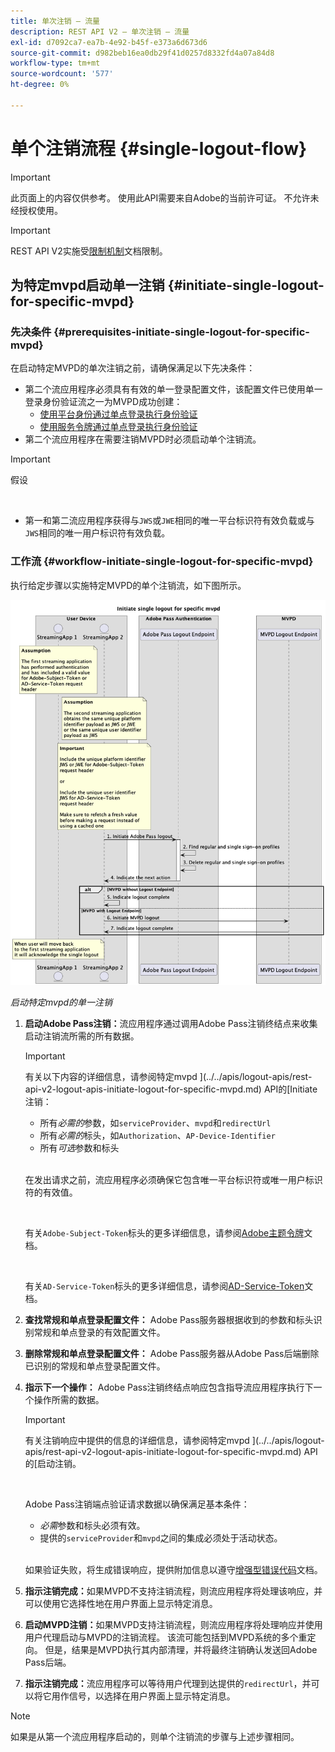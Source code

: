 ```yaml
---
title: 单次注销 — 流量
description: REST API V2 — 单次注销 — 流量
exl-id: d7092ca7-ea7b-4e92-b45f-e373a6d673d6
source-git-commit: d982beb16ea0db29f41d0257d8332fd4a07a84d8
workflow-type: tm+mt
source-wordcount: '577'
ht-degree: 0%

---
```


# 单个注销流程 {#single-logout-flow}

>[!IMPORTANT]
>
> 此页面上的内容仅供参考。 使用此API需要来自Adobe的当前许可证。 不允许未经授权使用。

>[!IMPORTANT]
>
> REST API V2实施受[限制机制](/help/authentication/integration-guide-programmers/throttling-mechanism.md)文档限制。

## 为特定mvpd启动单一注销 {#initiate-single-logout-for-specific-mvpd}

### 先决条件 {#prerequisites-initiate-single-logout-for-specific-mvpd}

在启动特定MVPD的单次注销之前，请确保满足以下先决条件：

* 第二个流应用程序必须具有有效的单一登录配置文件，该配置文件已使用单一登录身份验证流之一为MVPD成功创建：
   * [使用平台身份通过单点登录执行身份验证](rest-api-v2-single-sign-on-platform-identity-flows.md)
   * [使用服务令牌通过单点登录执行身份验证](rest-api-v2-single-sign-on-service-token-flows.md)
* 第二个流应用程序在需要注销MVPD时必须启动单个注销流。

>[!IMPORTANT]
> 
> 假设
>
> <br/>
> 
> * 第一和第二流应用程序获得与`JWS`或`JWE`相同的唯一平台标识符有效负载或与`JWS`相同的唯一用户标识符有效负载。

### 工作流 {#workflow-initiate-single-logout-for-specific-mvpd}

执行给定步骤以实施特定MVPD的单个注销流，如下图所示。

![启动特定mvpd的单一注销](../../../../../assets/rest-api-v2/flows/single-sign-on-access-flows/rest-api-v2-initiate-single-logout-for-specific-mvpd-flow.png)

*启动特定mvpd的单一注销*

1. **启动Adobe Pass注销：**&#x200B;流应用程序通过调用Adobe Pass注销终结点来收集启动注销流所需的所有数据。

   >[!IMPORTANT]
   >
   > 有关以下内容的详细信息，请参阅特定mvpd ](../../apis/logout-apis/rest-api-v2-logout-apis-initiate-logout-for-specific-mvpd.md) API的[Initiate注销：
   >
   > * 所有&#x200B;_必需的_&#x200B;参数，如`serviceProvider`、`mvpd`和`redirectUrl`
   > * 所有&#x200B;_必需的_&#x200B;标头，如`Authorization`、`AP-Device-Identifier`
   > * 所有&#x200B;_可选_&#x200B;参数和标头
   >
   > <br/>
   >
   > 在发出请求之前，流应用程序必须确保它包含唯一平台标识符或唯一用户标识符的有效值。
   >
   > <br/>
   > 
   > 有关`Adobe-Subject-Token`标头的更多详细信息，请参阅[Adobe主题令牌](../../appendix/headers/rest-api-v2-appendix-headers-adobe-subject-token.md)文档。
   > 
   > <br/>
   > 
   > 有关`AD-Service-Token`标头的更多详细信息，请参阅[AD-Service-Token](../../appendix/headers/rest-api-v2-appendix-headers-ad-service-token.md)文档。

1. **查找常规和单点登录配置文件：** Adobe Pass服务器根据收到的参数和标头识别常规和单点登录的有效配置文件。

1. **删除常规和单点登录配置文件：** Adobe Pass服务器从Adobe Pass后端删除已识别的常规和单点登录配置文件。

1. **指示下一个操作：** Adobe Pass注销终结点响应包含指导流应用程序执行下一个操作所需的数据。

   >[!IMPORTANT]
   >
   > 有关注销响应中提供的信息的详细信息，请参阅特定mvpd ](../../apis/logout-apis/rest-api-v2-logout-apis-initiate-logout-for-specific-mvpd.md) API的[启动注销。
   > 
   > <br/>
   > 
   > Adobe Pass注销端点验证请求数据以确保满足基本条件：
   >
   > * _必需_&#x200B;参数和标头必须有效。
   > * 提供的`serviceProvider`和`mvpd`之间的集成必须处于活动状态。
   >
   > <br/>
   > 
   > 如果验证失败，将生成错误响应，提供附加信息以遵守[增强型错误代码](../../../../features-standard/error-reporting/enhanced-error-codes.md)文档。

1. **指示注销完成：**&#x200B;如果MVPD不支持注销流程，则流应用程序将处理该响应，并可以使用它选择性地在用户界面上显示特定消息。

1. **启动MVPD注销：**&#x200B;如果MVPD支持注销流程，则流应用程序将处理响应并使用用户代理启动与MVPD的注销流程。 该流可能包括到MVPD系统的多个重定向。 但是，结果是MVPD执行其内部清理，并将最终注销确认发送回Adobe Pass后端。

1. **指示注销完成：**&#x200B;流应用程序可以等待用户代理到达提供的`redirectUrl`，并可以将它用作信号，以选择在用户界面上显示特定消息。

>[!NOTE]
>
> 如果是从第一个流应用程序启动的，则单个注销流的步骤与上述步骤相同。
